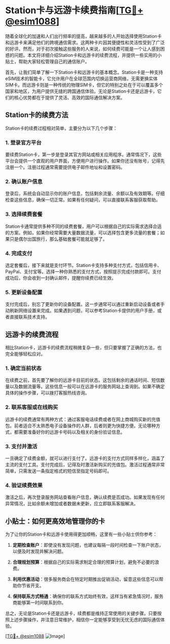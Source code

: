 # Station卡与远游卡续费指南[[TG💪+ @esim1088](https://t.me/s/esim1088)]

随着全球化的加速和人们出行频率的提高，越来越多的人开始选择使用Station卡和远游卡来满足他们的跨境通信需求。这两种卡片因其便捷性和灵活性受到了广泛的好评。然而，对于初次接触这些服务的人来说，如何续费可能是一个让人感到困惑的问题。本文将详细介绍Station卡和远游卡的续费流程，并提供一些实用的小贴士，帮助大家轻松管理自己的通信账户。

首先，让我们简单了解一下Station卡和远游卡的基本概念。Station卡是一种支持eSIM技术的智能卡，它允许用户在全球范围内切换运营商网络，无需更换实体SIM卡。而远游卡则是一种传统的物理SIM卡，但它的特别之处在于可以覆盖多个国家和地区，为用户提供无缝的跨国通信体验。无论是Station卡还是远游卡，它们的核心优势都在于提供了灵活、高效的国际通信解决方案。

## Station卡的续费方法

Station卡的续费过程相对简单，主要分为以下几个步骤：

### 1. 登录官方平台
要续费Station卡，第一步是登录其官方网站或相关应用程序。通常情况下，这些平台会提供一个直观的用户界面，方便用户进行操作。如果你还没有账号，记得先注册一个。注册过程通常需要提供电子邮件地址和设置密码。

### 2. 确认账户信息
登录后，系统会自动显示你的账户信息，包括剩余流量、余额以及有效期等。仔细检查这些信息，确保一切正常。如果有任何疑问，可以直接联系客服获取帮助。

### 3. 选择续费套餐
Station卡通常提供多种不同的续费套餐，用户可以根据自己的实际需求选择合适的方案。例如，如果你经常需要大量数据流量，可以选择包含更多流量的套餐；如果只是偶尔出国旅行，那么基础套餐可能就足够了。

### 4. 完成支付
选定套餐后，接下来就是支付环节。Station卡支持多种支付方式，包括信用卡、PayPal、支付宝等。选择一种你熟悉的支付方式，按照提示完成付款即可。支付成功后，你会收到一封确认邮件，提醒你续费已经生效。

### 5. 更新设备配置
支付完成后，别忘了更新你的设备配置。这一步通常可以通过重新启动设备或者手动刷新网络设置来完成。如果遇到问题，可以参考Station卡提供的用户手册，或者直接联系技术支持。

## 远游卡的续费流程

相比Station卡，远游卡的续费流程稍微复杂一些，但只要掌握了正确的方法，也完全能够轻松应对。

### 1. 确定当前状态
在续费之前，首先要了解你的远游卡目前的状态。这包括剩余的通话时间、短信数量以及数据流量等。这些信息一般可以在远游卡的服务网站上查询到。如果不确定具体的操作步骤，可以拨打客服热线咨询。

### 2. 联系客服或在线购买
远游卡的续费通常有两种方式：通过客服电话续费或者在网上商城购买新的充值包。前者适合不太熟悉电子设备操作的人群，后者则更为快捷方便。无论哪种方式，都需要准备好你的远游卡号码以及相关的身份验证信息。

### 3. 支付并激活
一旦确定了续费金额，就可以进行支付了。远游卡的支付方式同样多样化，涵盖了主流的支付工具。支付完成后，记得及时激活新购买的充值包。激活过程通常非常简单，只需发送一条指定格式的短信至指定号码即可。

### 4. 验证续费效果
激活之后，再次登录服务网站查看账户信息，确认续费是否成功。如果发现有任何异常情况，比如余额未增加或者数据未更新，应立即联系客服解决。

## 小贴士：如何更高效地管理你的卡

为了让你的Station卡和远游卡使用得更加顺畅，这里有一些小贴士供你参考：

1. **定期检查账户**：即使没有发现问题，也建议每隔一段时间检查一下账户状态，以便及时发现并解决问题。
   
2. **合理规划预算**：根据自己的实际需求制定合理的预算计划，避免不必要的浪费。

3. **利用优惠活动**：很多服务商会在特定时期推出促销活动，留意这些信息可以帮助你节省开支。

4. **保持联系方式畅通**：确保你的联系方式始终有效，这样当有紧急情况时，服务商能够第一时间联系到你。

总之，无论是Station卡还是远游卡，续费都是维持正常使用的关键步骤。只要按照上述步骤操作，并注意日常维护，相信你一定能够享受到无忧无虑的国际通信体验。

[[TG💪+ @esim1088](https://t.me/s/esim1088) ![Image](https://i.postimg.cc/4NQfJmqS/Snipaste-2025-05-13-00-14-12.png)]